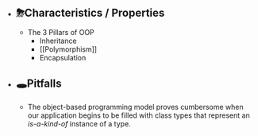 - ## ⛈Characteristics / Properties
	- The 3 Pillars of OOP
		- Inheritance
		- [[Polymorphism]]
		- Encapsulation
- ## 🕳Pitfalls
	- The object-based programming model proves cumbersome when our application begins to be filled with class types that represent an *is-a-kind-of* instance of a type.